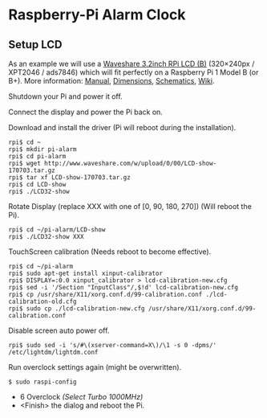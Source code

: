 # Raspberry-Pi Alarm Clock

## Setup LCD

As an example we will use a
[Waveshare 3.2inch RPi LCD (B)](https://www.waveshare.com/product/3.2inch-rpi-lcd-b.htm) (320×240px / XPT2046 / ads7846)
which will fit perfectly on a Raspberry Pi 1 Model B (or B+).
More information:
[Manual](https://www.waveshare.com/w/upload/3/3e/RPi-LCD-User-Manual.pdf),
[Dimensions](https://www.waveshare.com/w/upload/5/56/3.2inch-rpi-lcd-b-panel-dimension.pdf),
[Schematics](http://www.waveshare.com/w/upload/a/ad/3.2inch-RPi-LCD-B-Schematic.pdf),
[Wiki](https://www.waveshare.com/wiki/3.2inch_RPi_LCD_(B)).

Shutdown your Pi and power it off.

Connect the display and power the Pi back on.

Download and install the driver (Pi will reboot during the installation).

```
rpi$ cd ~
rpi$ mkdir pi-alarm
rpi$ cd pi-alarm
rpi$ wget http://www.waveshare.com/w/upload/0/00/LCD-show-170703.tar.gz
rpi$ tar xf LCD-show-170703.tar.gz
rpi$ cd LCD-show
rpi$ ./LCD32-show
```

Rotate Display (replace XXX with one of [0, 90, 180, 270]) (Will reboot the Pi).

```
rpi$ cd ~/pi-alarm/LCD-show
rpi$ ./LCD32-show XXX
```

TouchScreen calibration (Needs reboot to become effective).

```
rpi$ cd ~/pi-alarm
rpi$ sudo apt-get install xinput-calibrator
rpi$ DISPLAY=:0.0 xinput_calibrator > lcd-calibration-new.cfg
rpi$ sed -i '/Section "InputClass"/,$!d' lcd-calibration-new.cfg
rpi$ cp /usr/share/X11/xorg.conf.d/99-calibration.conf ./lcd-calibration-old.cfg
rpi$ sudo cp ./lcd-calibration-new.cfg /usr/share/X11/xorg.conf.d/99-calibration.conf
```

Disable screen auto power off.
```
rpi$ sudo sed -i 's/#\(xserver-command=X\)/\1 -s 0 -dpms/' /etc/lightdm/lightdm.conf
```

Run overclock settings again (might be overwritten).

```
$ sudo raspi-config
```

- 6 Overclock _(Select Turbo 1000MHz)_
- &lt;Finish> the dialog and reboot the Pi.
